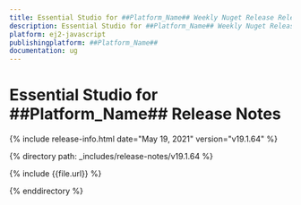 ```yaml
---
title: Essential Studio for ##Platform_Name## Weekly Nuget Release Release Notes  
description: Essential Studio for ##Platform_Name## Weekly Nuget Release Release Notes  
platform: ej2-javascript
publishingplatform: ##Platform_Name##
documentation: ug
---
```


# Essential Studio for  ##Platform_Name##  Release Notes  

{% include release-info.html date="May 19, 2021"   version="v19.1.64"  %} 

{% directory path: _includes/release-notes/v19.1.64 %}

{% include {{file.url}} %}

{% enddirectory %}
